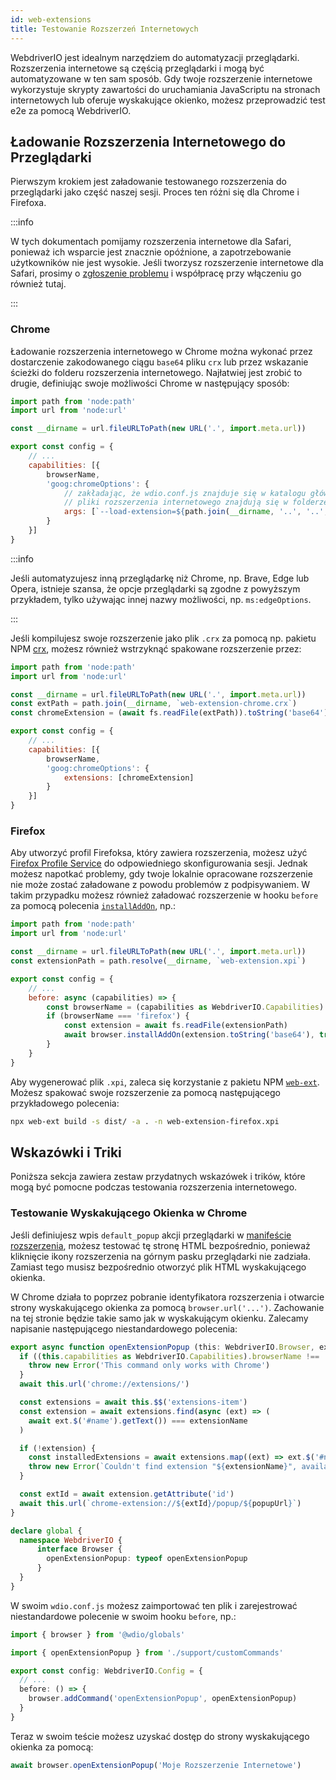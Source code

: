 ```yaml
---
id: web-extensions
title: Testowanie Rozszerzeń Internetowych
---
```


WebdriverIO jest idealnym narzędziem do automatyzacji przeglądarki. Rozszerzenia internetowe są częścią przeglądarki i mogą być automatyzowane w ten sam sposób. Gdy twoje rozszerzenie internetowe wykorzystuje skrypty zawartości do uruchamiania JavaScriptu na stronach internetowych lub oferuje wyskakujące okienko, możesz przeprowadzić test e2e za pomocą WebdriverIO.

## Ładowanie Rozszerzenia Internetowego do Przeglądarki

Pierwszym krokiem jest załadowanie testowanego rozszerzenia do przeglądarki jako część naszej sesji. Proces ten różni się dla Chrome i Firefoxa.

:::info

W tych dokumentach pomijamy rozszerzenia internetowe dla Safari, ponieważ ich wsparcie jest znacznie opóźnione, a zapotrzebowanie użytkowników nie jest wysokie. Jeśli tworzysz rozszerzenie internetowe dla Safari, prosimy o [zgłoszenie problemu](https://github.com/webdriverio/webdriverio/issues/new?assignees=&labels=Docs+%F0%9F%93%96%2CNeeds+Triaging+%E2%8F%B3&template=documentation.yml&title=%5B%F0%9F%93%96+Docs%5D%3A+%3Ctitle%3E) i współpracę przy włączeniu go również tutaj.

:::

### Chrome

Ładowanie rozszerzenia internetowego w Chrome można wykonać przez dostarczenie zakodowanego ciągu `base64` pliku `crx` lub przez wskazanie ścieżki do folderu rozszerzenia internetowego. Najłatwiej jest zrobić to drugie, definiując swoje możliwości Chrome w następujący sposób:

```js wdio.conf.js
import path from 'node:path'
import url from 'node:url'

const __dirname = url.fileURLToPath(new URL('.', import.meta.url))

export const config = {
    // ...
    capabilities: [{
        browserName,
        'goog:chromeOptions': {
            // zakładając, że wdio.conf.js znajduje się w katalogu głównym, a skompilowane
            // pliki rozszerzenia internetowego znajdują się w folderze `./dist`
            args: [`--load-extension=${path.join(__dirname, '..', '..', 'dist')}`]
        }
    }]
}
```

:::info

Jeśli automatyzujesz inną przeglądarkę niż Chrome, np. Brave, Edge lub Opera, istnieje szansa, że opcje przeglądarki są zgodne z powyższym przykładem, tylko używając innej nazwy możliwości, np. `ms:edgeOptions`.

:::

Jeśli kompilujesz swoje rozszerzenie jako plik `.crx` za pomocą np. pakietu NPM [crx](https://www.npmjs.com/package/crx), możesz również wstrzyknąć spakowane rozszerzenie przez:

```js wdio.conf.js
import path from 'node:path'
import url from 'node:url'

const __dirname = url.fileURLToPath(new URL('.', import.meta.url))
const extPath = path.join(__dirname, `web-extension-chrome.crx`)
const chromeExtension = (await fs.readFile(extPath)).toString('base64')

export const config = {
    // ...
    capabilities: [{
        browserName,
        'goog:chromeOptions': {
            extensions: [chromeExtension]
        }
    }]
}
```

### Firefox

Aby utworzyć profil Firefoksa, który zawiera rozszerzenia, możesz użyć [Firefox Profile Service](/docs/firefox-profile-service) do odpowiedniego skonfigurowania sesji. Jednak możesz napotkać problemy, gdy twoje lokalnie opracowane rozszerzenie nie może zostać załadowane z powodu problemów z podpisywaniem. W takim przypadku możesz również załadować rozszerzenie w hooku `before` za pomocą polecenia [`installAddOn`](/docs/api/gecko#installaddon), np.:

```js wdio.conf.js
import path from 'node:path'
import url from 'node:url'

const __dirname = url.fileURLToPath(new URL('.', import.meta.url))
const extensionPath = path.resolve(__dirname, `web-extension.xpi`)

export const config = {
    // ...
    before: async (capabilities) => {
        const browserName = (capabilities as WebdriverIO.Capabilities).browserName
        if (browserName === 'firefox') {
            const extension = await fs.readFile(extensionPath)
            await browser.installAddOn(extension.toString('base64'), true)
        }
    }
}
```

Aby wygenerować plik `.xpi`, zaleca się korzystanie z pakietu NPM [`web-ext`](https://www.npmjs.com/package/web-ext). Możesz spakować swoje rozszerzenie za pomocą następującego przykładowego polecenia:

```sh
npx web-ext build -s dist/ -a . -n web-extension-firefox.xpi
```

## Wskazówki i Triki

Poniższa sekcja zawiera zestaw przydatnych wskazówek i trików, które mogą być pomocne podczas testowania rozszerzenia internetowego.

### Testowanie Wyskakującego Okienka w Chrome

Jeśli definiujesz wpis `default_popup` akcji przeglądarki w [manifeście rozszerzenia](https://developer.mozilla.org/en-US/docs/Mozilla/Add-ons/WebExtensions/manifest.json/browser_action), możesz testować tę stronę HTML bezpośrednio, ponieważ kliknięcie ikony rozszerzenia na górnym pasku przeglądarki nie zadziała. Zamiast tego musisz bezpośrednio otworzyć plik HTML wyskakującego okienka.

W Chrome działa to poprzez pobranie identyfikatora rozszerzenia i otwarcie strony wyskakującego okienka za pomocą `browser.url('...')`. Zachowanie na tej stronie będzie takie samo jak w wyskakującym okienku. Zalecamy napisanie następującego niestandardowego polecenia:

```ts customCommand.ts
export async function openExtensionPopup (this: WebdriverIO.Browser, extensionName: string, popupUrl = 'index.html') {
  if ((this.capabilities as WebdriverIO.Capabilities).browserName !== 'chrome') {
    throw new Error('This command only works with Chrome')
  }
  await this.url('chrome://extensions/')

  const extensions = await this.$$('extensions-item')
  const extension = await extensions.find(async (ext) => (
    await ext.$('#name').getText()) === extensionName
  )

  if (!extension) {
    const installedExtensions = await extensions.map((ext) => ext.$('#name').getText())
    throw new Error(`Couldn't find extension "${extensionName}", available installed extensions are "${installedExtensions.join('", "')}"`)
  }

  const extId = await extension.getAttribute('id')
  await this.url(`chrome-extension://${extId}/popup/${popupUrl}`)
}

declare global {
  namespace WebdriverIO {
      interface Browser {
        openExtensionPopup: typeof openExtensionPopup
      }
  }
}
```

W swoim `wdio.conf.js` możesz zaimportować ten plik i zarejestrować niestandardowe polecenie w swoim hooku `before`, np.:

```ts wdio.conf.ts
import { browser } from '@wdio/globals'

import { openExtensionPopup } from './support/customCommands'

export const config: WebdriverIO.Config = {
  // ...
  before: () => {
    browser.addCommand('openExtensionPopup', openExtensionPopup)
  }
}
```

Teraz w swoim teście możesz uzyskać dostęp do strony wyskakującego okienka za pomocą:

```ts
await browser.openExtensionPopup('Moje Rozszerzenie Internetowe')
```